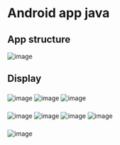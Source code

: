 # Android app java
## App structure
![image](https://github.com/fight24/PetWeio_DoAn/assets/73922634/f50c0356-0ac5-4ba3-a586-4707cc7b5329)
## Display
###
![image](https://github.com/fight24/PetWeio_DoAn/assets/73922634/629e79d8-f4af-445d-8f76-36ab36767df1) 
![image](https://github.com/fight24/PetWeio_DoAn/assets/73922634/ee726c5d-b7bb-408a-a305-a0fce3f3c0b8) 
![image](https://github.com/fight24/PetWeio_DoAn/assets/73922634/1baf69d7-19b9-4c3a-8d2c-638b1d292fb9)
###
![image](https://github.com/fight24/PetWeio_DoAn/assets/73922634/9ea1cbd2-7fbb-4b8e-b687-183a97053668)
![image](https://github.com/fight24/PetWeio_DoAn/assets/73922634/98b1f6c2-dceb-4e5e-b90c-b46a257b4971)
![image](https://github.com/fight24/PetWeio_DoAn/assets/73922634/f437123a-b2ec-4e60-81ee-18fffdfd01eb)
![image](https://github.com/fight24/PetWeio_DoAn/assets/73922634/7ef04653-1a71-45b4-940a-50bf39ec824e)
###
![image](https://github.com/fight24/PetWeio_DoAn/assets/73922634/8abf0cf7-25f4-42be-9896-d1b6a1a607a7)








